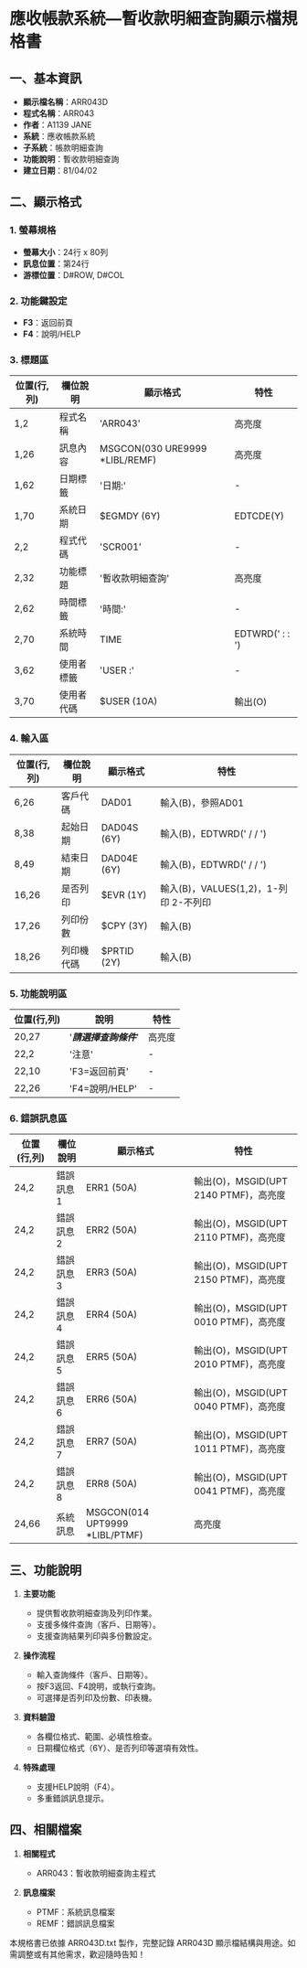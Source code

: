 # 應收帳款系統—暫收款明細查詢顯示檔規格書

## 一、基本資訊
- **顯示檔名稱**：ARR043D
- **程式名稱**：ARR043
- **作者**：A1139 JANE
- **系統**：應收帳款系統
- **子系統**：帳款明細查詢
- **功能說明**：暫收款明細查詢
- **建立日期**：81/04/02

## 二、顯示格式

### 1. 螢幕規格
- **螢幕大小**：24行 x 80列
- **訊息位置**：第24行
- **游標位置**：D#ROW, D#COL

### 2. 功能鍵設定
- **F3**：返回前頁
- **F4**：說明/HELP

### 3. 標題區
| 位置(行,列) | 欄位說明 | 顯示格式 | 特性 |
|------------|---------|---------|------|
| 1,2 | 程式名稱 | 'ARR043' | 高亮度 |
| 1,26 | 訊息內容 | MSGCON(030 URE9999 *LIBL/REMF) | 高亮度 |
| 1,62 | 日期標籤 | '日期:' | - |
| 1,70 | 系統日期 | $EGMDY (6Y) | EDTCDE(Y) |
| 2,2 | 程式代碼 | 'SCR001' | - |
| 2,32 | 功能標題 | '暫收款明細查詢' | 高亮度 |
| 2,62 | 時間標籤 | '時間:' | - |
| 2,70 | 系統時間 | TIME | EDTWRD('  :  :  ') |
| 3,62 | 使用者標籤 | 'USER :' | - |
| 3,70 | 使用者代碼 | $USER (10A) | 輸出(O) |

### 4. 輸入區
| 位置(行,列) | 欄位說明 | 顯示格式 | 特性 |
|------------|---------|---------|------|
| 6,26 | 客戶代碼 | DAD01 | 輸入(B)，參照AD01 |
| 8,38 | 起始日期 | DAD04S (6Y) | 輸入(B)，EDTWRD('  /  /  ') |
| 8,49 | 結束日期 | DAD04E (6Y) | 輸入(B)，EDTWRD('  /  /  ') |
| 16,26 | 是否列印 | $EVR (1Y) | 輸入(B)，VALUES(1,2)，1-列印 2-不列印 |
| 17,26 | 列印份數 | $CPY (3Y) | 輸入(B) |
| 18,26 | 列印機代碼 | $PRTID (2Y) | 輸入(B) |

### 5. 功能說明區
| 位置(行,列) | 說明 | 特性 |
|------------|------|------|
| 20,27 | '***請選擇查詢條件***' | 高亮度 |
| 22,2 | '注意' | - |
| 22,10 | 'F3=返回前頁' | - |
| 22,26 | 'F4=說明/HELP' | - |

### 6. 錯誤訊息區
| 位置(行,列) | 欄位說明 | 顯示格式 | 特性 |
|------------|---------|---------|------|
| 24,2 | 錯誤訊息1 | ERR1 (50A) | 輸出(O)，MSGID(UPT 2140 PTMF)，高亮度 |
| 24,2 | 錯誤訊息2 | ERR2 (50A) | 輸出(O)，MSGID(UPT 2110 PTMF)，高亮度 |
| 24,2 | 錯誤訊息3 | ERR3 (50A) | 輸出(O)，MSGID(UPT 2150 PTMF)，高亮度 |
| 24,2 | 錯誤訊息4 | ERR4 (50A) | 輸出(O)，MSGID(UPT 0010 PTMF)，高亮度 |
| 24,2 | 錯誤訊息5 | ERR5 (50A) | 輸出(O)，MSGID(UPT 2010 PTMF)，高亮度 |
| 24,2 | 錯誤訊息6 | ERR6 (50A) | 輸出(O)，MSGID(UPT 0040 PTMF)，高亮度 |
| 24,2 | 錯誤訊息7 | ERR7 (50A) | 輸出(O)，MSGID(UPT 1011 PTMF)，高亮度 |
| 24,2 | 錯誤訊息8 | ERR8 (50A) | 輸出(O)，MSGID(UPT 0041 PTMF)，高亮度 |
| 24,66 | 系統訊息 | MSGCON(014 UPT9999 *LIBL/PTMF) | 高亮度 |

## 三、功能說明

1. **主要功能**
   - 提供暫收款明細查詢及列印作業。
   - 支援多條件查詢（客戶、日期等）。
   - 支援查詢結果列印與多份數設定。

2. **操作流程**
   - 輸入查詢條件（客戶、日期等）。
   - 按F3返回、F4說明，或執行查詢。
   - 可選擇是否列印及份數、印表機。

3. **資料驗證**
   - 各欄位格式、範圍、必填性檢查。
   - 日期欄位格式（6Y）、是否列印等選項有效性。

4. **特殊處理**
   - 支援HELP說明（F4）。
   - 多重錯誤訊息提示。

## 四、相關檔案

1. **相關程式**
   - ARR043：暫收款明細查詢主程式

2. **訊息檔案**
   - PTMF：系統訊息檔案
   - REMF：錯誤訊息檔案

本規格書已依據 ARR043D.txt 製作，完整記錄 ARR043D 顯示檔結構與用途。如需調整或有其他需求，歡迎隨時告知！ 